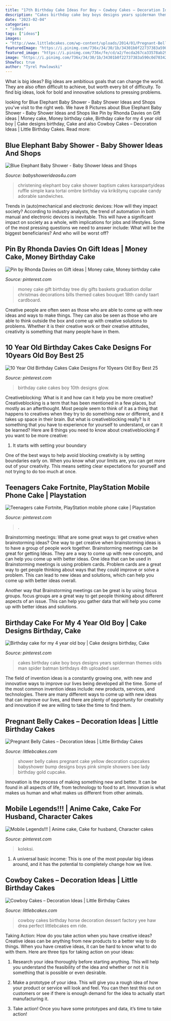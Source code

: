 ```yaml
---
title: "17th Birthday Cake Ideas For Boy ~ Cowboy Cakes – Decoration Ideas"
description: "Cakes birthday cake boy boys designs years spiderman themes olds man spider batman birthdays 4th uploaded user"
date: "2023-02-04"
categories:
- "ideas"
tags: ["ideas"]
images:
- "http://www.littlebcakes.com/wp-content/uploads/2014/01/Pregnant-Belly-Cakes-Pictures.jpg"
featuredImage: "https://i.pinimg.com/736x/34/30/1b/34301b0f22737383a590c0d703423da6.jpg"
featured_image: "https://i.pinimg.com/736x/fe/cd/a2/fecda267ca33578ab293f61e2711bb79.jpg"
image: "https://i.pinimg.com/736x/34/30/1b/34301b0f22737383a590c0d703423da6.jpg"
ShowToc: true
author: "Tyrel Powlowski"
---
```



What is big ideas?
Big ideas are ambitious goals that can change the world. They are also often difficult to achieve, but worth every bit of difficulty. To find big ideas, look for bold and innovative solutions to pressing problems.

	

		
looking for Blue Elephant Baby Shower - Baby Shower Ideas and Shops you've visit to the right web. We have 8 Pictures about Blue Elephant Baby Shower - Baby Shower Ideas and Shops like Pin by Rhonda Davies on Gift ideas | Money cake, Money birthday cake, Birthday cake for my 4 year old boy | Cake designs birthday, Cake and also Cowboy Cakes – Decoration Ideas | Little Birthday Cakes. Read more:
		
    
## Blue Elephant Baby Shower - Baby Shower Ideas And Shops

<img loading=lazy src="http://www.babyshowerideas4u.com/wp-content/uploads/2014/02/970552_269031876570197_1274620051_n_600x9071.jpg" onerror="this.onerror=null;this.src='https://tse3.mm.bing.net/th?id=OIP.s0owTJfVh2xzLpeQVEmQFgHaLM&amp;pid=15.1';" alt="Blue Elephant Baby Shower - Baby Shower Ideas and Shops">

_Source: babyshowerideas4u.com_

>christening elephant boy cake shower baptism cakes karaspartyideas ruffle simple kara tortai ombre birthday via krikštynų cupcake candy adorable sandwiches. 

	

Trends in (auto)mechanical and electronic devices: How will they impact society?
According to industry analysts, the trend of automation in both manual and electronic devices is inevitable. This will have a significant impact on society as a whole, with implications for jobs and lifestyles. Some of the most pressing questions we need to answer include: What will be the biggest beneficiaries? And who will be worst off?

    
## Pin By Rhonda Davies On Gift Ideas | Money Cake, Money Birthday Cake

<img loading=lazy src="https://i.pinimg.com/736x/64/a2/7b/64a27be0f7030b8d9ae3b24c7f8252a6--money-cake-gift-money.jpg" onerror="this.onerror=null;this.src='https://tse4.mm.bing.net/th?id=OIP.-7185FT8lUSvPIRA5WfBZwHaJ7&amp;pid=15.1';" alt="Pin by Rhonda Davies on Gift ideas | Money cake, Money birthday cake">

_Source: pinterest.com_

>money cake gift birthday tree diy gifts baskets graduation dollar christmas decorations bills themed cakes bouquet 18th candy taart cardboard. 

	

Creative people are often seen as those who are able to come up with new ideas and ways to make things. They can also be seen as those who are able to think outside the box and come up with creative solutions to problems. Whether it is their creative work or their creative attitudes, creativity is something that many people have in them.

    
## 10 Year Old Birthday Cakes Cake Designs For 10years Old Boy Best 25

<img loading=lazy src="https://i.pinimg.com/736x/fe/cd/a2/fecda267ca33578ab293f61e2711bb79.jpg" onerror="this.onerror=null;this.src='https://tse2.mm.bing.net/th?id=OIP.S9USc0K1N079IqmX08BocwHaLm&amp;pid=15.1';" alt="10 Year Old Birthday Cakes Cake Designs For 10years Old Boy Best 25">

_Source: pinterest.com_

>birthday cake cakes boy 10th designs glow. 

	

Creativeblocking: What is it and how can it help you be more creative?
Creativeblocking is a term that has been mentioned in a few places, but mostly as an afterthought. Most people seem to think of it as a thing that happens to creatives when they try to do something new or different, and it takes up space in their brain. But what is creativeblocking really? Is it something that you have to experience for yourself to understand, or can it be learned? Here are 8 things you need to know about creativeblocking if you want to be more creative: 
1) It starts with setting your boundary

One of the best ways to help avoid blocking creativity is by setting boundaries early on. When you know what your limits are, you can get more out of your creativity. This means setting clear expectations for yourself and not trying to do too much at once.

    
## Teenagers Cake Fortnite, PlayStation Mobile Phone Cake | Playstation

<img loading=lazy src="https://i.pinimg.com/736x/24/46/5b/24465b64bd11839b2f4dfe21e5177a81.jpg" onerror="this.onerror=null;this.src='https://tse4.mm.bing.net/th?id=OIP.QWYL7B4TKurrR0nRq9eHoAHaJ3&amp;pid=15.1';" alt="Teenagers cake Fortnite, PlayStation mobile phone cake | Playstation">

_Source: pinterest.com_

>. 

	

Brainstorming meetings: What are some great ways to get creative when brainstorming ideas?
One way to get creative when brainstorming ideas is to have a group of people work together. Brainstorming meetings can be great for getting Ideas. They are a way to come up with new concepts, and can help you come up with better ideas. 
One idea that can be used in Brainstorming meetings is using problem cards. Problem cards are a great way to get people thinking about ways that they could improve or solve a problem. This can lead to new ideas and solutions, which can help you come up with better ideas overall. 

Another way that Brainstorming meetings can be great is by using focus groups. focus groups are a great way to get people thinking about different aspects of an issue. This can help you gather data that will help you come up with better ideas and solutions.

    
## Birthday Cake For My 4 Year Old Boy | Cake Designs Birthday, Cake

<img loading=lazy src="https://i.pinimg.com/736x/1e/25/a2/1e25a2bfb7e92965d2e39a8c442d5eda--spider-man-cakes--year-old-boy.jpg" onerror="this.onerror=null;this.src='https://tse4.mm.bing.net/th?id=OIP.H49Kb9Qgayb8YFrxdiNIjAHaJ4&amp;pid=15.1';" alt="Birthday cake for my 4 year old boy | Cake designs birthday, Cake">

_Source: pinterest.com_

>cakes birthday cake boy boys designs years spiderman themes olds man spider batman birthdays 4th uploaded user. 

	

The field of invention ideas is a constantly growing one, with new and innovative ways to improve our lives being developed all the time. Some of the most common invention ideas include: new products, services, and technologies. There are many different ways to come up with new ideas that can improve our lives, and there are plenty of opportunity for creativity and innovation if we are willing to take the time to find them.

    
## Pregnant Belly Cakes – Decoration Ideas | Little Birthday Cakes

<img loading=lazy src="http://www.littlebcakes.com/wp-content/uploads/2014/01/Pregnant-Belly-Cakes-Pictures.jpg" onerror="this.onerror=null;this.src='https://tse3.mm.bing.net/th?id=OIP.VPN1kEt4y-KvJsQhC56ErgHaJ4&amp;pid=15.1';" alt="Pregnant Belly Cakes – Decoration Ideas | Little Birthday Cakes">

_Source: littlebcakes.com_

>shower belly cakes pregnant cake yellow decoration cupcakes babyshower bump designs boys pink simple showers bee lady birthday gold cupcake. 

	

Innovation is the process of making something new and better. It can be found in all aspects of life, from technology to food to art. Innovation is what makes us human and what makes us different from other animals.

    
## Mobile Legends!!! | Anime Cake, Cake For Husband, Character Cakes

<img loading=lazy src="https://i.pinimg.com/736x/34/30/1b/34301b0f22737383a590c0d703423da6.jpg" onerror="this.onerror=null;this.src='https://tse2.mm.bing.net/th?id=OIP.f4RjVwozd10CpsDYUSk8AQHaJ3&amp;pid=15.1';" alt="Mobile Legends!!! | Anime cake, Cake for husband, Character cakes">

_Source: pinterest.com_

>koleksi. 

	

1. A universal basic income: This is one of the most popular big ideas around, and it has the potential to completely change how we live.

    
## Cowboy Cakes – Decoration Ideas | Little Birthday Cakes

<img loading=lazy src="http://www.littlebcakes.com/wp-content/uploads/2014/02/Cowboy-Birthday-Cakes-For-Kids-645x1024.jpg" onerror="this.onerror=null;this.src='https://tse3.mm.bing.net/th?id=OIP.5lbahbJH74qALxPF8bH_rQHaLw&amp;pid=15.1';" alt="Cowboy Cakes – Decoration Ideas | Little Birthday Cakes">

_Source: littlebcakes.com_

>cowboy cakes birthday horse decoration dessert factory yee haw drea perfect littlebcakes em ride. 

	

Taking Action: How do you take action when you have creative ideas?
Creative ideas can be anything from new products to a better way to do things. When you have creative ideas, it can be hard to know what to do with them. Here are three tips for taking action on your ideas:
1. Research your idea thoroughly before starting anything. This will help you understand the feasibility of the idea and whether or not it is something that is possible or even desirable.

2. Make a prototype of your idea. This will give you a rough idea of how your product or service will look and feel. You can then test this out on customers or see if there is enough demand for the idea to actually start manufacturing it.

3. Take action! Once you have some prototypes and data, it’s time to take action!

